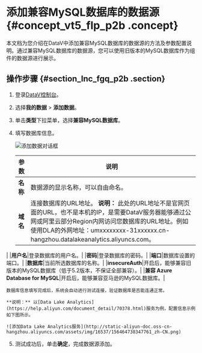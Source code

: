 # 添加兼容MySQL数据库的数据源 {#concept_vt5_flp_p2b .concept}

本文档为您介绍在DataV中添加兼容MySQL数据库的数据源的方法及参数配置说明。通过兼容MySQL数据库的数据源，您可以使用旧版本的MySQL数据库作为组件的数据源进行展示。

## 操作步骤 {#section_lnc_fgq_p2b .section}

1.  登录[DataV控制台](https://datav.aliyun.com/)。
2.  选择**我的数据** \> **添加数据**。
3.  单击**类型**下拉菜单，选择**兼容MySQL数据库**。
4.  填写数据库信息。

    ![添加数据对话框](http://static-aliyun-doc.oss-cn-hangzhou.aliyuncs.com/assets/img/16537/15646473837910_zh-CN.png)

    |参数|说明|
    |--|--|
    |**名称**|数据源的显示名称，可以自由命名。|
    |**域名**|连接数据库的URL地址。 **说明：** 此处的URL地址不是官网页面的URL，也不是本机的IP，是需要DataV服务器能够通过公网或阿里云部分Region内网访问您数据库的URL地址。例如使用DLA的外网地址：umxxxxxxxx-31xxxxxx.cn-hangzhou.datalakeanalytics.aliyuncs.com。

 |
    |**用户名**|登录数据库的用户名。|
    |**密码**|登录数据库的密码。|
    |**端口**|数据库设置的端口。|
    |**数据库**|当前所选数据库的名称。|
    |**insecureAuth**|开启后，能够兼容旧版本的MySQL数据库（低于5.2版本，不保证全部兼容）。|
    |**兼容 Azure Database for MySQL**|开启后，能够兼容亚马逊的MySQL数据库。|

    数据库信息填写完成后，系统会自动进行测试连接，验证数据库是否能连通正常。

    **说明：** 以[Data Lake Analytics](https://help.aliyun.com/document_detail/70378.html)服务为例，配置信息示例如下图所示。

    ![添加Data Lake Analytics服务](http://static-aliyun-doc.oss-cn-hangzhou.aliyuncs.com/assets/img/16537/156464738347761_zh-CN.png)

5.  测试成功后，单击**确定**，完成数据源添加。

